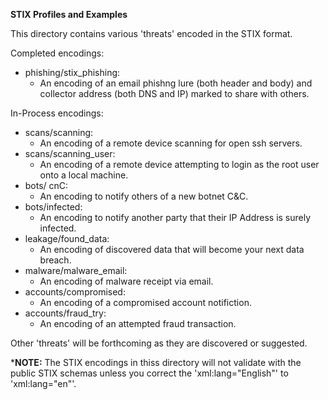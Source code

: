 **STIX Profiles and Examples**

This directory contains various 'threats' encoded in the STIX format.

Completed encodings:
- phishing/stix_phishing:		
  - An encoding of an email phishng lure (both header and body) and collector address (both DNS and IP) marked to share with others.

In-Process encodings:
- scans/scanning:		  
  - An encoding of a remote device scanning for open ssh servers.
- scans/scanning_user:		
  - An encoding of a remote device attempting to login as the root user onto a local machine.
- bots/ cnC:   
  - An encoding to notify others of a new botnet C&C.
- bots/infected:    
  - An encoding to notify another party that their IP Address is surely infected.
- leakage/found_data:
  - An encoding of discovered data that will become your next data breach.
- malware/malware_email:
  - An encoding of malware receipt via email.
- accounts/compromised:
  - An encoding of a compromised account notifiction.
- accounts/fraud_try:
  - An encoding of an attempted fraud transaction.


Other 'threats' will be forthcoming as they are discovered or suggested.

***NOTE:** The STIX encodings in thiss directory will not validate with the public STIX schemas unless you correct the 'xml:lang="English"' to 'xml:lang="en"'. 

